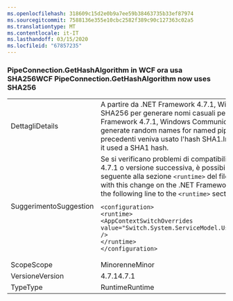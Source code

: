 ```yaml
---
ms.openlocfilehash: 318609c15d2e0b9a7ee59b38463735b33ef87974
ms.sourcegitcommit: 7588136e355e10cbc2582f389c90c127363c02a5
ms.translationtype: MT
ms.contentlocale: it-IT
ms.lasthandoff: 03/15/2020
ms.locfileid: "67857235"
---
```

### <a name="wcf-pipeconnectiongethashalgorithm-now-uses-sha256"></a><span data-ttu-id="0009f-101">PipeConnection.GetHashAlgorithm in WCF ora usa SHA256</span><span class="sxs-lookup"><span data-stu-id="0009f-101">WCF PipeConnection.GetHashAlgorithm now uses SHA256</span></span>

|   |   |
|---|---|
|<span data-ttu-id="0009f-102">Dettagli</span><span class="sxs-lookup"><span data-stu-id="0009f-102">Details</span></span>|<span data-ttu-id="0009f-103">A partire da .NET Framework 4.7.1, Windows Communication Foundation usa un hash SHA256 per generare nomi casuali per le named pipe.</span><span class="sxs-lookup"><span data-stu-id="0009f-103">Starting with the .NET Framework 4.7.1, Windows Communication Foundation uses a SHA256 hash to generate random names for named pipes.</span></span> <span data-ttu-id="0009f-104">In .NET Framework 4.7 e versioni precedenti veniva usato l'hash SHA1.</span><span class="sxs-lookup"><span data-stu-id="0009f-104">In the .NET Framework 4.7 and earlier versions, it used a SHA1 hash.</span></span>|
|<span data-ttu-id="0009f-105">Suggerimento</span><span class="sxs-lookup"><span data-stu-id="0009f-105">Suggestion</span></span>|<span data-ttu-id="0009f-106">Se si verificano problemi di compatibilità con questa modifica in .NET Framework 4.7.1 o versione successiva, è possibile rifiutarla esplicitamente aggiungendo la riga seguente alla sezione <code>&lt;runtime&gt;</code> del file app.config:</span><span class="sxs-lookup"><span data-stu-id="0009f-106">If you run into compatibility issue with this change on the .NET Framework 4.7.1 or later, you can opt-out it by adding the following line to the <code>&lt;runtime&gt;</code> section of your app.config file:</span></span><pre><code class="lang-xml">&lt;configuration&gt;&#13;&#10;&lt;runtime&gt;&#13;&#10;&lt;AppContextSwitchOverrides value=&quot;Switch.System.ServiceModel.UseSha1InPipeConnectionGetHashAlgorithm=true&quot; /&gt;&#13;&#10;&lt;/runtime&gt;&#13;&#10;&lt;/configuration&gt;&#13;&#10;</code></pre>|
|<span data-ttu-id="0009f-107">Scope</span><span class="sxs-lookup"><span data-stu-id="0009f-107">Scope</span></span>|<span data-ttu-id="0009f-108">Minorenne</span><span class="sxs-lookup"><span data-stu-id="0009f-108">Minor</span></span>|
|<span data-ttu-id="0009f-109">Versione</span><span class="sxs-lookup"><span data-stu-id="0009f-109">Version</span></span>|<span data-ttu-id="0009f-110">4.7.1</span><span class="sxs-lookup"><span data-stu-id="0009f-110">4.7.1</span></span>|
|<span data-ttu-id="0009f-111">Type</span><span class="sxs-lookup"><span data-stu-id="0009f-111">Type</span></span>|<span data-ttu-id="0009f-112">Runtime</span><span class="sxs-lookup"><span data-stu-id="0009f-112">Runtime</span></span>|
